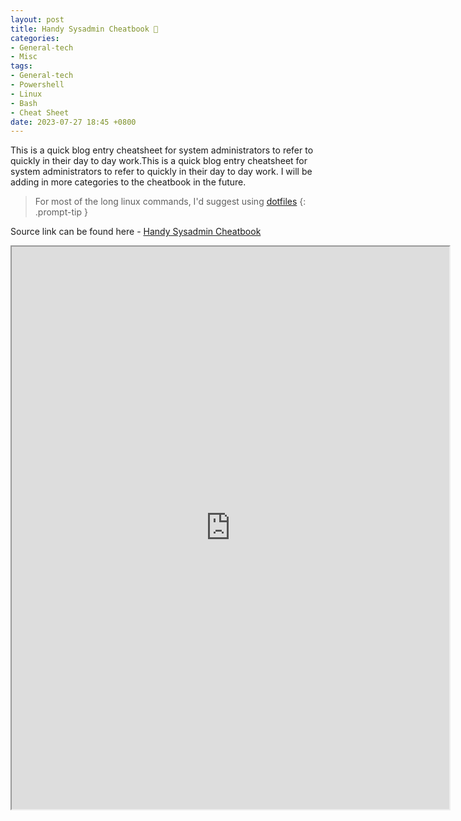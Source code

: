 ```yaml
---
layout: post
title: Handy Sysadmin Cheatbook 📜
categories:
- General-tech
- Misc
tags:
- General-tech
- Powershell
- Linux
- Bash
- Cheat Sheet
date: 2023-07-27 18:45 +0800
---
```


This is a quick blog entry cheatsheet for system administrators to refer to quickly in their day to day work.This is a quick blog entry cheatsheet for system administrators to refer to quickly in their day to day work. I will be adding in more categories to the cheatbook in the future.

> For most of the long linux commands, I'd suggest using [dotfiles](https://github.com/brootware/dotfiles)
{: .prompt-tip }

<!-- <iframe width="700" height="900" frameborder="0" scrolling="no" src="https://onedrive.live.com/embed?resid=3AC474C28157D633%21343103&authkey=%21APtVIPwpf9WGmas&em=2&ActiveCell='HandySysAdmin'!A1&Item='HandySysAdmin'!A%3AXFD&wdDownloadButton=True&wdInConfigurator=True&wdInConfigurator=True"></iframe> -->

Source link can be found here - [Handy Sysadmin Cheatbook](https://docs.google.com/spreadsheets/d/1ma_Zrw_muORAMhoIJ6LgknzkJnEtAdWdk4b6k6LF5mI/edit?usp=sharing)
<!-- width="700" height="900" frameborder="0" scrolling="no" -->
<iframe width="700" height="900" src="https://docs.google.com/spreadsheets/d/e/2PACX-1vSiSgD6qKf3_YvW30kzh8F0TqxlrKnj-NHO60CM_Oj8fq8etO66BDEyWM329ztpO1biYcHnp1zSCg_C/pubhtml?gid=0&amp;single=true&amp;widget=true&amp;headers=false"></iframe>